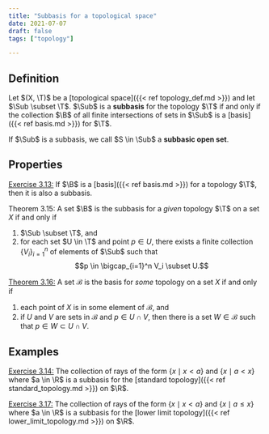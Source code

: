 ```yaml
---
title: "Subbasis for a topological space"
date: 2021-07-07
draft: false
tags: ["topology"]

---
```



## Definition
Let $(X, \T)$ be a [topological space]({{< ref topology_def.md >}}) and let $\Sub \subset \T$.  $\Sub$ is a **subbasis** for the topology $\T$ if and only if the collection $\B$ of all finite intersections of sets in $\Sub$ is a [basis]({{< ref basis.md >}}) for $\T$.

If $\Sub$ is a subbasis, we call $S \in \Sub$ a **subbasic open set**.

## Properties
[Exercise 3.13:](\work.pdf#page=23) If $\B$ is a [basis]({{< ref basis.md >}}) for a topology $\T$, then it is also a subbasis.

Theorem 3.15: A set $\B$ is the subbasis for a *given* topology $\T$ on a set $X$ if and only if 
1. $\Sub \subset \T$, and 
2. for each set $U \in \T$ and point $p \in U$, there exists a finite collection $\{V_i\}_{i=1}^n$ of elements of $\Sub$ such that $$p \in \bigcap_{i=1}^n V_i \subset U.$$

[Theorem 3.16:](\work.pdf#page=23) A set $\mathcal{B}$ is the basis for *some* topology on a set $X$ if and only if
1. each point of $X$ is in some element of $\mathcal{B}$, and 
2. if $U$ and $V$ are sets in $\mathcal{B}$ and $p \in U \cap V$, then there is a set $W \in \mathcal{B}$ such that $p \in W \subset U \cap V$. 

## Examples
[Exercise 3.14:](\work.pdf#page=23) The collection of rays of the form $\{x \mid x < a\}$ and $\{x \mid a < x\}$ where $a \in \R$ is a subbasis for the [standard topology]({{< ref standard_topology.md >}}) on $\R$.

[Exercise 3.17:](\work.pdf#page=24) The collection of rays of the form $\{x \mid x < a\}$ and $\{x \mid a \leq x\}$ where $a \in \R$ is a subbasis for the [lower limit topology]({{< ref lower_limit_topology.md >}}) on $\R$.

